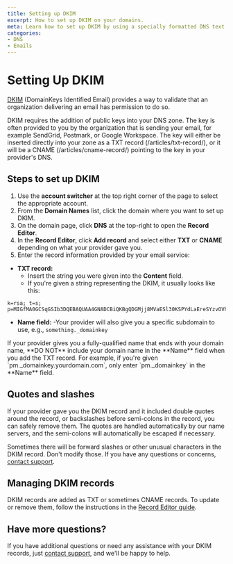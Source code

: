 ```yaml
---
title: Setting up DKIM
excerpt: How to set up DKIM on your domains.
meta: Learn how to set up DKIM by using a specially formatted DNS text record storing a public key.
categories:
- DNS
- Emails
---
```


# Setting Up DKIM

[DKIM](/articles/dkim-record/) (DomainKeys Identified Email) provides a way to validate that an organization delivering an email has permission to do so.

DKIM requires the addition of public keys into your DNS zone. The key is often provided to you by the organization that is sending your email, for example SendGrid, Postmark, or Google Workspace. The key will either be inserted directly into your zone as a TXT record (/articles/txt-record/), or it will be a CNAME (/articles/cname-record/) pointing to the key in your provider's DNS.

## Steps to set up DKIM
1. Use the **account switcher** at the top right corner of the page to select the appropriate account.
1. From the **Domain Names** list, click the domain where you want to set up DKIM.
1. On the domain page, click **DNS** at the top-right to open the **Record Editor**.
1. In the **Record Editor**, click **Add record** and select either **TXT** or **CNAME** depending on what your provider gave you.
1. Enter the record information provided by your email service:
- **TXT record:**
    - Insert the string you were given into the **Content** field.
    - If you're given a string representing the DKIM, it usually looks like this:
```
k=rsa; t=s; p=MIGfMA0GCSqGSIb3DQEBAQUAA4GNADCBiQKBgQDGMjj8MVaESl30KSPYdLaEreSYzvOVh15u9YKAmTLgk1ecr4BCRq3Vkg3Xa2QrEQWbIvQj9FNqBYOr3XIczzU8gkK5Kh42P4C3DgNiBvlNNk2BlA5ITN/EvVAn/ImjoGq5IrcO+hAj2iSAozYTEpJAKe0NTrj49CIkj5JI6ibyJwIDAQAB
```
- **Name field:**
    -Your provider will also give you a specific subdomain to use, e.g., `something._domainkey`

<warning>
If your provider gives you a fully-qualified name that ends with your domain name, **DO NOT** include your domain name in the **Name** field when you add the TXT record. For example, if you're given `pm._domainkey.yourdomain.com`, only enter `pm._domainkey` in the **Name** field.
</warning>

## Quotes and slashes
If your provider gave you the DKIM record and it included double quotes around the record, or backslashes before semi-colons in the record, you can safely remove them. The quotes are handled automatically by our name servers, and the semi-colons will automatically be escaped if necessary.

Sometimes there will be forward slashes or other unusual characters in the DKIM record. Don't modify those. If you have any questions or concerns, [contact support](https://dnsimple.com/feedback).

## Managing DKIM records
DKIM records are added as TXT or sometimes CNAME records. To update or remove them, follow the instructions in the [Record Editor guide](/articles/record-editor/).

## Have more questions?
If you have additional questions or need any assistance with your DKIM records, just [contact support](https://dnsimple.com/feedback), and we'll be happy to help.
